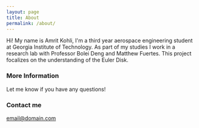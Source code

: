 ```yaml
---
layout: page
title: About
permalink: /about/
---
```


Hi! My name is Amrit Kohli, I'm a third year aerospace engineering student at Georgia Institute of Technology. As part of my studies I work in a research lab with Professor Bolei Deng and Matthew Fuertes. This project focalizes on the understanding of the Euler Disk.

### More Information

Let me know if you have any questions!

### Contact me

[email@domain.com](mailto:email@domain.com)
